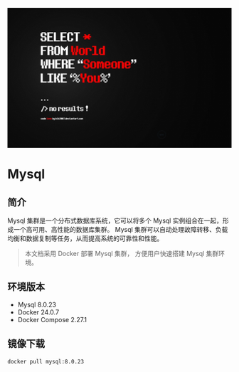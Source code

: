 ![mysql.jpg](../../../../assets/mysql.jpg)
# Mysql
## 简介

Mysql 集群是一个分布式数据库系统，它可以将多个 Mysql 实例组合在一起，形成一个高可用、高性能的数据库集群。
Mysql 集群可以自动处理故障转移、负载均衡和数据复制等任务，从而提高系统的可靠性和性能。
>本文档采用 Docker 部署 Mysql 集群，
方便用户快速搭建 Mysql 集群环境。

## 环境版本
- Mysql 8.0.23
- Docker 24.0.7
- Docker Compose 2.27.1

## 镜像下载
```bash
docker pull mysql:8.0.23
```

